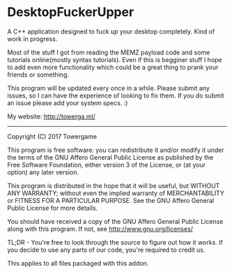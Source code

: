 # DesktopFuckerUpper
A C++ application designed to fuck up your desktop completely. Kind of work in progress.

Most of the stuff I got from reading the MEMZ payload code and some tutorials online(mostly syntax tutorials). Even if this is
begginer stuff I hope to add even more functionality which could be a great thing to prank your friends or something.

This program will be updated every once in a while. Please submit any issues, so I can have the experience of looking to fix them.
If you do submit an issue please add your system specs. :)


My website: http://towerga.ml/

-----------

Copyright (C) 2017 Towergame

This program is free software: you can redistribute it and/or modify
it under the terms of the GNU Affero General Public License as
published by the Free Software Foundation, either version 3 of the
License, or (at your option) any later version.

This program is distributed in the hope that it will be useful,
but WITHOUT ANY WARRANTY; without even the implied warranty of
MERCHANTABILITY or FITNESS FOR A PARTICULAR PURPOSE.  See the
GNU Affero General Public License for more details.

You should have received a copy of the GNU Affero General Public License
along with this program.  If not, see http://www.gnu.org/licenses/

TL;DR - You're free to look through the source to figure out how it works.
If you decide to use any parts of our code, you're required to credit us.

This applies to all files packaged with this addon.
